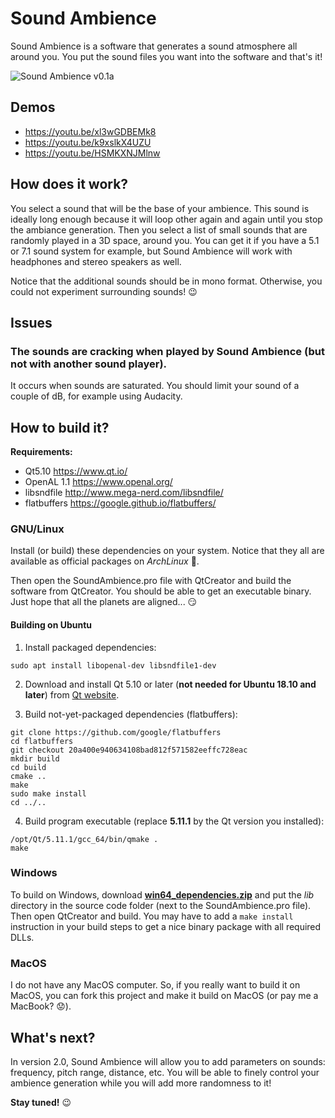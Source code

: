 # Sound Ambience
Sound Ambience is a software that generates a sound atmosphere all around you. You put the sound files you want into the software and that's it!

![Sound Ambience v0.1a](https://raw.githubusercontent.com/dcarlus/SoundAmbience/master/resources/screenshots/SoundAmbiance_0.1a.png)

## Demos
- https://youtu.be/xl3wGDBEMk8
- https://youtu.be/k9xslkX4UZU
- https://youtu.be/HSMKXNJMlnw

## How does it work?
You select a sound that will be the base of your ambience. This sound is ideally long enough because it will loop other again and again until you stop the ambiance generation.
Then you select a list of small sounds that are randomly played in a 3D space, around you. You can get it if you have a 5.1 or 7.1 sound system for example, but Sound Ambience will work with headphones and stereo speakers as well.

Notice that the additional sounds should be in mono format. Otherwise, you could not experiment surrounding sounds! :wink:

## Issues
### The sounds are cracking when played by Sound Ambience (but not with another sound player).
It occurs when sounds are saturated. You should limit your sound of a couple of dB, for example using Audacity.

## How to build it?
**Requirements:**
- Qt5.10 https://www.qt.io/
- OpenAL 1.1 https://www.openal.org/
- libsndfile http://www.mega-nerd.com/libsndfile/
- flatbuffers https://google.github.io/flatbuffers/

### GNU/Linux
Install (or build) these dependencies on your system. Notice that they all are available as official packages on _ArchLinux_ :kiss:.

Then open the SoundAmbience.pro file with QtCreator and build the software from QtCreator. You should be able to get an executable binary. Just hope that all the planets are aligned... :smirk:

#### Building on Ubuntu

1. Install packaged dependencies:
```
sudo apt install libopenal-dev libsndfile1-dev
```

2. Download and install Qt 5.10 or later (**not needed for Ubuntu 18.10 and later**) from [Qt website](https://www.qt.io/download).

3. Build not-yet-packaged dependencies (flatbuffers):
```
git clone https://github.com/google/flatbuffers
cd flatbuffers
git checkout 20a400e940634108bad812f571582eeffc728eac
mkdir build
cd build
cmake ..
make
sudo make install
cd ../..
```

4. Build program executable (replace **5.11.1** by the Qt version you installed):
```
/opt/Qt/5.11.1/gcc_64/bin/qmake .
make
```

### Windows
To build on Windows, download [**win64_dependencies.zip**](https://github.com/dcarlus/SoundAmbience/releases/download/1.1b/win64_dependencies.zip) and put the _lib_ directory in the source code folder (next to the SoundAmbience.pro file). Then open QtCreator and build. You may have to add a `make install` instruction in your build steps to get a nice binary package with all required DLLs.

### MacOS
I do not have any MacOS computer. So, if you really want to build it on MacOS, you can fork this project and make it build on MacOS (or pay me a MacBook? :worried:).

## What's next?
In version 2.0, Sound Ambience will allow you to add parameters on sounds: frequency, pitch range, distance, etc. You will be able to finely control your ambience generation while you will add more randomness to it!

**Stay tuned!** :wink:
